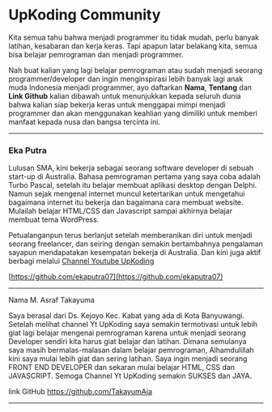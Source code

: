 # UpKoding Community

Kita semua tahu bahwa menjadi programmer itu tidak mudah, perlu banyak latihan, kesabaran dan kerja keras. Tapi apapun latar belakang kita, semua bisa belajar pemrograman dan menjadi programmer.

Nah buat kalian yang lagi belajar pemrograman atau sudah menjadi seorang programmer/developer dan ingin menginspirasi lebih banyak lagi anak muda Indonesia menjadi programmer, ayo daftarkan **Nama**, **Tentang** dan **Link Github** kalian dibawah untuk menunjukkan kepada seluruh dunia bahwa kalian siap bekerja keras untuk menggapai mimpi menjadi programmer dan akan menggunakan keahlian yang dimiliki untuk memberi manfaat kepada nusa dan bangsa tercinta ini.

<hr/>

### Eka Putra

Lulusan SMA, kini bekerja sebagai seorang software developer di sebuah start-up di Australia. Bahasa pemrograman pertama yang saya coba adalah Turbo Pascal, setelah itu belajar membuat aplikasi desktop dengan Delphi. Namun sejak mengenal internet muncul ketertarikan untuk mengetahui bagaimana internet itu bekerja dan bagaimana cara membuat website. Mulailah belajar HTML/CSS dan Javascript sampai akhirnya belajar membuat tema WordPress.

Petualanganpun terus berlanjut setelah memberanikan diri untuk menjadi seorang freelancer, dan seiring dengan semakin bertambahnya pengalaman sayapun mendapatakan kesempatan bekerja di Australia. Dan kini juga aktif berbagi melalui [Channel Youtube UpKoding](https://www.youtube.com/c/UpKoding)

[https://github.com/ekaputra07](https://github.com/ekaputra07)

<hr/>
Nama M. Asraf Takayuma

Saya berasal dari Ds. Kejoyo Kec. Kabat yang ada di Kota Banyuwangi. Setelah melihat channel Yt UpKoding  saya semakin termotivasi untuk lebih giat lagi belajar mengenai pemrograman karena untuk menjadi seorang Developer sendiri kita harus giat belajar dan latihan. Dimana semulanya saya masih bermalas-malasan dalam belajar pemrograman, Alhamdulillah kini saya mulai lebih giat dan sering latihan. Saya ingin menjadi seorang FRONT END DEVELOPER dan sekaran mulai belajar HTML, CSS dan JAVASCRIPT. Semoga Channel Yt UpKoding semakin SUKSES dan JAYA.

link GitHub https://github.com/TakayumAja

<hr/>